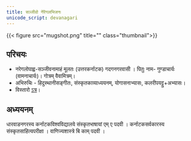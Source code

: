 ```yaml
---
title: सञ्जीवो नॆरॆगलभिजनः
unicode_script: devanagari
---
```


{{< figure src="mugshot.png" title="" class="thumbnail">}}


## परिचयः
- नरेगलोपाह्व-सञ्जीवनामाहं मूलतः (उत्तरकर्नाटक) गदगनगरवासी । पितुः नाम- गुण्डाचार्यः (वामनाचार्यः)। गोत्रम् वैवामित्रम्।  
- अभिरुचिः - हिदुस्थानीसङ्गीतः, संस्कृतकाव्याध्ययनम्, योगासनाभ्यासः, कलरीपयट्टु+अभ्यासः।
- विस्तारो [ऽत्र](https://docs.google.com/document/d/1QpdDIe1U1o4haz30gk4UYpaVpdERrvPJUY-hu9gTb8E/edit)।

## अध्ययनम् 
धारवाडनगरस्य कर्नाटकविश्वविद्यालये संस्कृतभाषायां एम् ए पदवी । 
कर्नाटकसर्वकारस्य संस्कृतसाहित्यपरीक्षा । 
वाणिज्यशास्त्रे बि काम् पदवी ।

